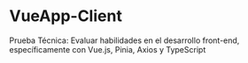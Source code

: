 # VueApp-Client
Prueba Técnica: Evaluar habilidades en el desarrollo front-end, específicamente con Vue.js, Pinia, Axios y TypeScript

